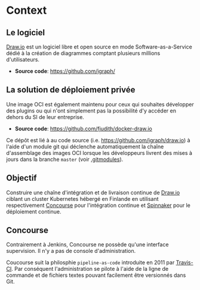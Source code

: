 # Context

## Le logiciel

[Draw.io](https://draw.io) est un logiciel libre et open source en mode Software-as-a-Service dédié à la création de diagrammes comptant plusieurs millions d'utilisateurs.

* **Source code**: https://github.com/jgraph/

## La solution de déploiement privée

Une image OCI est également maintenu pour ceux qui souhaites développer des plugins ou qui n'ont simplement pas la possibilité d'y accéder en dehors du SI de leur entreprise.

* **Source code**: https://github.com/fjudith/docker-draw.io

Ce dépôt est lié à au code source (i.e. https://github.com/jgraph/draw.io) à l'aide d'un module git qui déclenche automatiquement la chaîne d'assemblage des images OCI lorsque les développeurs livrent des mises à jours dans la branche `master` (voir [.gitmodules](./gitmodules)).

## Objectif

Construire une chaîne d'intégration et de livraison continue de [Draw.io](https://draw.io) ciblant un cluster Kubernetes hébergé en Finlande en utilisant respectivement [Concourse](https://concourse-ci.org) pour l'intégration continue et [Spinnaker](https://spinnaker.io) pour le déploiement continue.

## Concourse

Contrairement à Jenkins, Concourse ne possède qu'une interface supervision.
Il n'y a pas de console d'administration.

Coucourse suit la philosphie `pipeline-as-code` introduite en 2011 par [Travis-CI](https://travis-ci.orge). 
Par conséquent l'administration se pilote à l'aide de la ligne de commande et de fichiers textes pouvant facilement être versionnés dans Git.